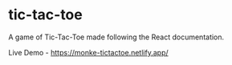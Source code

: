 # tic-tac-toe


A game of Tic-Tac-Toe made following the React documentation.

Live Demo - https://monke-tictactoe.netlify.app/
